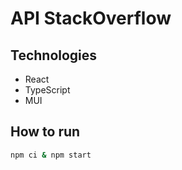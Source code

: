 # API StackOverflow

## Technologies

- React
- TypeScript
- MUI

## How to run

```sh
npm ci & npm start
```
